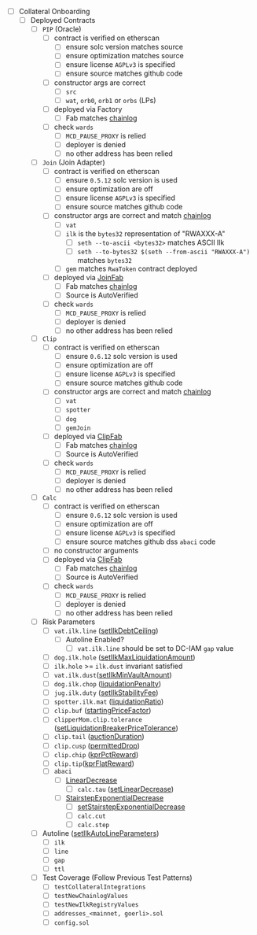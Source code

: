 * [ ] Collateral Onboarding
  * [ ] Deployed Contracts
    * [ ] `PIP` (Oracle)
      * [ ] contract is verified on etherscan
        * [ ] ensure solc version matches source
        * [ ] ensure optimization matches source
        * [ ] ensure license `AGPLv3` is specified
        * [ ] ensure source matches github code
      * [ ] constructor args are correct
        * [ ] `src`
        * [ ] `wat`, `orb0`, `orb1` or `orbs` (LPs)
      * [ ] deployed via Factory
        * [ ] Fab matches [chainlog](https://chainlog.makerdao.com/)
      * [ ] check `wards`
        * [ ] `MCD_PAUSE_PROXY` is relied
        * [ ] deployer is denied
        * [ ] no other address has been relied
    * [ ] `Join` (Join Adapter)
      * [ ] contract is verified on etherscan
        * [ ] ensure `0.5.12` solc version is used
        * [ ] ensure optimization are off
        * [ ] ensure license `AGPLv3` is specified
        * [ ] ensure source matches github code
      * [ ] constructor args are correct and match [chainlog](https://chainlog.makerdao.com/)
        * [ ] `vat`
        * [ ] `ilk` is the `bytes32` representation of "RWAXXX-A"
          * [ ] `seth --to-ascii <bytes32>` matches ASCII Ilk
          * [ ] `seth --to-bytes32 $(seth --from-ascii "RWAXXX-A")` matches `bytes32`
        * [ ] `gem` matches `RwaToken` contract deployed
      * [ ] deployed via [JoinFab](https://github.com/makerdao/JoinFab/blob/master/src/JoinFab.sol)
        * [ ] Fab matches [chainlog](https://chainlog.makerdao.com/)
        * [ ] Source is AutoVerified
      * [ ] check `wards`
        * [ ] `MCD_PAUSE_PROXY` is relied
        * [ ] deployer is denied
        * [ ] no other address has been relied
    * [ ] `Clip`
      * [ ] contract is verified on etherscan
        * [ ] ensure `0.6.12` solc version is used
        * [ ] ensure optimization are off
        * [ ] ensure license `AGPLv3` is specified
        * [ ] ensure source matches github code
      * [ ] constructor args are correct and match [chainlog](https://chainlog.makerdao.com/)
        * [ ] `vat`
        * [ ] `spotter`
        * [ ] `dog`
        * [ ] `gemJoin`
      * [ ] deployed via [ClipFab](https://github.com/makerdao/dss-deploy/blob/master/src/DssDeploy.sol)
        * [ ] Fab matches [chainlog](https://chainlog.makerdao.com/)
        * [ ] Source is AutoVerified
      * [ ] check `wards`
        * [ ] `MCD_PAUSE_PROXY` is relied
        * [ ] deployer is denied
        * [ ] no other address has been relied
    * [ ] `Calc`
      * [ ] contract is verified on etherscan
        * [ ] ensure `0.6.12` solc version is used
        * [ ] ensure optimization are off
        * [ ] ensure license `AGPLv3` is specified
        * [ ] ensure source matches github dss `abaci` code
      * [ ] no constructor arguments
      * [ ] deployed via [ClipFab](https://github.com/makerdao/dss-deploy/blob/master/src/DssDeploy.sol)
        * [ ] Fab matches [chainlog](https://chainlog.makerdao.com/)
        * [ ] Source is AutoVerified
      * [ ] check `wards`
        * [ ] `MCD_PAUSE_PROXY` is relied
        * [ ] deployer is denied
        * [ ] no other address has been relied
    * [ ] Risk Parameters
      * [ ] `vat.ilk.line` ([setIlkDebtCeiling](https://github.com/makerdao/dss-exec-lib/blob/v0.0.9/src/DssExecLib.sol#L611))
        * [ ] Autoline Enabled?
          * [ ] `vat.ilk.line` should be set to DC-IAM `gap` value
      * [ ] `dog.ilk.hole` ([setIlkMaxLiquidationAmount](https://github.com/makerdao/dss-exec-lib/blob/v0.0.9/src/DssExecLib.sol#L699))
      * [ ] `ilk.hole` >= `ilk.dust` invariant satisfied
      * [ ] `vat.ilk.dust`([setIlkMinVaultAmount](https://github.com/makerdao/dss-exec-lib/blob/v0.0.9/src/DssExecLib.sol#L676))
      * [ ] `dog.ilk.chop` ([liquidationPenalty](https://github.com/makerdao/dss-exec-lib/blob/v0.0.9/src/DssExecLib.sol#L689))
      * [ ] `jug.ilk.duty` ([setIlkStabilityFee](https://github.com/makerdao/dss-exec-lib/blob/v0.0.9/src/DssExecLib.sol#L792))
      * [ ] `spotter.ilk.mat`  ([liquidationRatio](https://github.com/makerdao/dss-exec-lib/blob/v0.0.9/src/DssExecLib.sol#L709))
      * [ ] `clip.buf`  ([startingPriceFactor](https://github.com/makerdao/dss-exec-lib/blob/v0.0.9/src/DssExecLib.sol#L720))
      * [ ] `clipperMom.clip.tolerance` ([setLiquidationBreakerPriceTolerance](https://github.com/makerdao/dss-exec-lib/blob/v0.0.9/src/DssExecLib.sol#L772))
      * [ ] `clip.tail` ([auctionDuration](https://github.com/makerdao/dss-exec-lib/blob/v0.0.9/src/DssExecLib.sol#L731))
      * [ ] `clip.cusp` ([permittedDrop](https://github.com/makerdao/dss-exec-lib/blob/v0.0.9/src/DssExecLib.sol#L740))
      * [ ] `clip.chip` ([kprPctReward](https://github.com/makerdao/dss-exec-lib/blob/v0.0.9/src/DssExecLib.sol#L750))
      * [ ] `clip.tip`([kprFlatReward](https://github.com/makerdao/dss-exec-lib/blob/v0.0.9/src/DssExecLib.sol#L760))
      * [ ] `abaci`
        * [ ] [LinearDecrease](https://github.com/makerdao/dss/blob/v0.0.9/src/abaci.sol#L29)
          * [ ] `calc.tau` ([setLinearDecrease](https://github.com/makerdao/dss-exec-lib/blob/v0.0.9/src/DssExecLib.sol#L811))
        * [ ] [StairstepExponentialDecrease](https://github.com/makerdao/dss/blob/v0.0.9/src/abaci.sol#L91)
          * [ ] [setStairstepExponentialDecrease](https://github.com/makerdao/dss-exec-lib/blob/v0.0.9/src/DssExecLib.sol#L822)
          * [ ] `calc.cut`
          * [ ] `calc.step`
    * [ ] Autoline ([setIlkAutoLineParameters](https://github.com/makerdao/dss-exec-lib/blob/v0.0.9/src/DssExecLib.sol#L648))
      * [ ] `ilk`
      * [ ] `line`
      * [ ] `gap`
      * [ ] `ttl`
    * [ ] Test Coverage (Follow Previous Test Patterns)
      * [ ] `testCollateralIntegrations`
      * [ ] `testNewChainlogValues`
      * [ ] `testNewIlkRegistryValues`
      * [ ] `addresses_<mainnet, goerli>.sol`
      * [ ] `config.sol`
